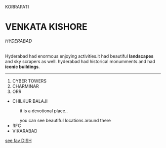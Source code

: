 <!DOCTYPE html>
<html>
    <head>
     KORRAPATI
    </head>
    <body> 
        <h1> VENKATA KISHORE </h1>
        <h6> HYDERABAD </h6> 
                     <p> Hyderabad had enormous enjoying activities.it had beautiful <b>landscapes</b> and sky scrapers as well.
hyderabad had historical monumments and had <b>iconic buildings</b>.
</p>

***
<ol> 
   <li>CYBER TOWERS </li>
   <li> CHARMINAR </li>
   <li> ORR </li>
</ol>
<ul>
<li>CHILKUR BALAJI </li>
       <ul>it is a devotional place..</ul>
       <ul> you can see beautiful locations around there </ul>
<li> RFC </li>
<li> VIKARABAD </li>
</ul>
<footer>
 <p><a href="myDish.md" > see fav DISH </a></p>
 </footer>
    </body>
</html>

